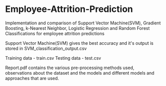 # Employee-Attrition-Prediction

Implementation and comparison of Support Vector Machine(SVM), Gradient Boosting, k-Nearest Neighbor, Logistic Regression and Random Forest Classifications for employee attrition predictions

Support Vector Machine(SVM) gives the best accuracy and it's output is stored in SVM_classification_output.csv

Training data - train.csv
Testing data - test.csv

Report.pdf contains the various pre-processing methods used, observations about the dataset and the models and different models and approaches that are used.
